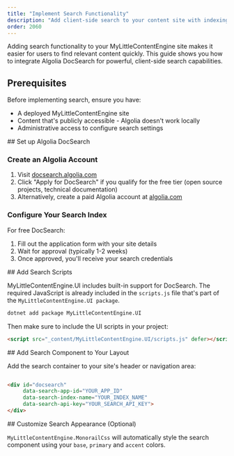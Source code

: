 ```yaml
---
title: "Implement Search Functionality"
description: "Add client-side search to your content site with indexing and result highlighting"
order: 2060
---
```


Adding search functionality to your MyLittleContentEngine site makes it easier for users to find relevant content
quickly. This guide shows you how to integrate Algolia DocSearch for powerful, client-side search capabilities.

## Prerequisites

Before implementing search, ensure you have:

- A deployed MyLittleContentEngine site
- Content that's publicly accessible - Algolia doesn't work locally
- Administrative access to configure search settings

<Steps>
<Step stepNumber="1">
## Set up Algolia DocSearch

### Create an Algolia Account

1. Visit [docsearch.algolia.com](https://docsearch.algolia.com/)
2. Click "Apply for DocSearch" if you qualify for the free tier (open source projects, technical documentation)
3. Alternatively, create a paid Algolia account at [algolia.com](https://www.algolia.com/)

### Configure Your Search Index

For free DocSearch:

1. Fill out the application form with your site details
2. Wait for approval (typically 1-2 weeks)
3. Once approved, you'll receive your search credentials
</Step>
<Step stepNumber="2">
## Add Search Scripts

MyLittleContentEngine.UI includes built-in support for DocSearch. The required JavaScript is already included in the
`scripts.js` file that's part of the `MyLittleContentEngine.UI package`.

```bash
dotnet add package MyLittleContentEngine.UI
```

Then make sure to include the UI scripts in your project:

```html
<script src="_content/MyLittleContentEngine.UI/scripts.js" defer></script>
```


</Step>
<Step stepNumber="3">
## Add Search Component to Your Layout

Add the search container to your site's header or navigation area:

```html

<div id="docsearch"
     data-search-app-id="YOUR_APP_ID"
     data-search-index-name="YOUR_INDEX_NAME"
     data-search-api-key="YOUR_SEARCH_API_KEY">
</div>
```
</Step>
<Step stepNumber="4">
## Customize Search Appearance (Optional)

`MyLittleContentEngine.MonorailCss` will automatically style the search component using your `base`, `primary` 
and `accent` colors.
 
</Step>
</Steps>

## 